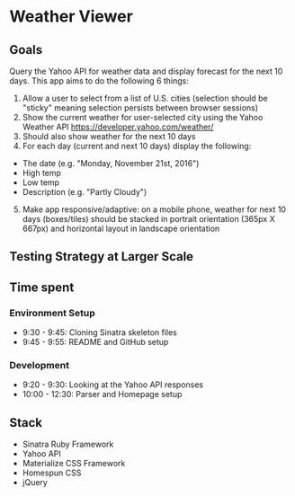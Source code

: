 # Weather Viewer

## Goals
Query the Yahoo API for weather data and display forecast for the next 10 days. This app aims to do the following 6 things:

1. Allow a user to select from a list of U.S. cities (selection should be "sticky" meaning selection persists between browser sessions)
2. Show the current weather for user-selected city using the Yahoo Weather API https://developer.yahoo.com/weather/
3. Should also show weather for the next 10 days
4. For each day (current and next 10 days) display the following:
  - The date (e.g. "Monday, November 21st, 2016")
  - High temp
  - Low temp
  - Description (e.g. "Partly Cloudy")
5. Make app responsive/adaptive:  on a mobile phone, weather for next 10 days (boxes/tiles) should be stacked in portrait orientation (365px X 667px) and horizontal layout in landscape orientation

## Testing Strategy at Larger Scale

## Time spent
### Environment Setup
- 9:30 - 9:45: Cloning Sinatra skeleton files
- 9:45 - 9:55: README and GitHub setup

### Development
- 9:20 - 9:30: Looking at the Yahoo API responses
- 10:00 - 12:30: Parser and Homepage setup

## Stack
- Sinatra Ruby Framework
- Yahoo API
- Materialize CSS Framework
- Homespun CSS
- jQuery
